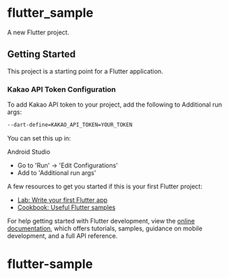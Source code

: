 # flutter_sample

A new Flutter project.

## Getting Started

This project is a starting point for a Flutter application.

### Kakao API Token Configuration

To add Kakao API token to your project, add the following to Additional run args:

```bash
--dart-define=KAKAO_API_TOKEN=YOUR_TOKEN
```

You can set this up in:

Android Studio
- Go to 'Run' → 'Edit Configurations'
- Add to 'Additional run args'

A few resources to get you started if this is your first Flutter project:

- [Lab: Write your first Flutter app](https://docs.flutter.dev/get-started/codelab)
- [Cookbook: Useful Flutter samples](https://docs.flutter.dev/cookbook)

For help getting started with Flutter development, view the
[online documentation](https://docs.flutter.dev/), which offers tutorials,
samples, guidance on mobile development, and a full API reference.
# flutter-sample
